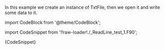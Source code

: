 In this example we create an instance of TxtFile, then we open it and write some data to it.

import CodeBlock from '@theme/CodeBlock';

import CodeSnippet from '!!raw-loader!./_ReadLine_test_1.F90';

<CodeBlock language="fortran">{CodeSnippet}</CodeBlock>

